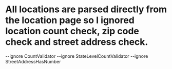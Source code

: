 # All locations are parsed directly from the location page so I ignored location count check, zip code check and street address check.

--ignore CountValidator --ignore StateLevelCountValidator --ignore StreetAddressHasNumber